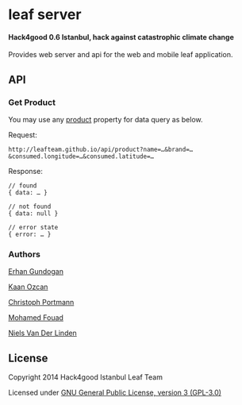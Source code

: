 # leaf server

#### Hack4good 0.6 Istanbul, hack against catastrophic climate change

Provides web server and api for the web and mobile leaf application.

## API

### Get Product

You may use any [product](schema/) property for data query as below.

Request:

    http://leafteam.github.io/api/product?name=…&brand=…&consumed.longitude=…&consumed.latitude=…
    
Response:

    // found
    { data: … }
    
    // not found
    { data: null }
    
    // error state
    { error: … }    


### Authors

[Erhan Gundogan](http://www.github.com/erhangundogan)

[Kaan Ozcan](http://www.github.com/knozcan)

[Christoph Portmann](http://www.github.com/chrisport)

[Mohamed Fouad](http://www.github.com/Mo7amedFouad)

[Niels Van Der Linden](http://www.github.com/dtdid)


License
---------------------

Copyright 2014 Hack4good Istanbul Leaf Team

Licensed under [GNU General Public License, version 3 (GPL-3.0)](http://opensource.org/licenses/GPL-3.0)
